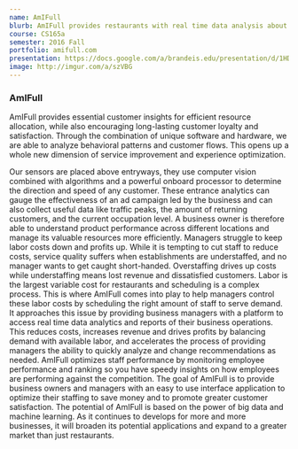 ```yaml
---
name: AmIFull
blurb: AmIFull provides restaurants with real time data analysis about how many customers are in their store and how long they stay as well as if they are new customers or returning.
course: CS165a
semester: 2016 Fall
portfolio: amifull.com
presentation: https://docs.google.com/a/brandeis.edu/presentation/d/1HDz0NrkAB0Z9rUQsA81V0QLVtE_dC5h0UHa9abW9iII/edit?usp=sharing
image: http://imgur.com/a/szVBG
---
```

### AmIFull
AmIFull provides essential customer insights for efficient resource allocation, while also  encouraging long-lasting
customer loyalty and satisfaction. Through the combination of unique software and hardware, we are able to analyze
behavioral patterns and customer flows. This opens up a whole new dimension of service improvement and experience
optimization.

Our sensors are placed above entryways, they use computer vision combined with algorithms and a powerful onboard processor to determine the direction and speed of any customer. These entrance analytics can gauge the effectiveness of
an ad campaign led by the business and can also collect useful data like traffic peaks, the amount of returning
customers, and the current occupation level. A business owner is therefore able to understand product performance across
different locations and manage its valuable resources more efficiently.
	Managers struggle to keep labor costs down and profits up. While it is tempting to cut staff to reduce costs, service
quality suffers when establishments are understaffed, and no manager wants to get caught short-handed. Overstaffing
drives up costs while understaffing means lost revenue and dissatisfied customers. Labor is the largest variable cost
for restaurants and scheduling is a complex process. This is where AmIFull comes into play to help managers control
these labor costs by scheduling the right amount of staff to serve demand. It approaches this issue by providing
business managers with a platform to access real time data analytics and reports of their business operations. This
reduces costs, increases revenue and drives profits by balancing demand with available labor, and accelerates the
process of providing managers the ability to quickly analyze and change recommendations as needed. AmIFull optimizes
staff performance by monitoring employee performance and ranking so you have speedy insights on how employees are
performing against the competition.
	The goal of AmIFull is to provide business owners and managers with an easy to use interface application to optimize
their staffing to save money and to promote greater customer satisfaction. The potential of AmIFull is based on the
power of big data and machine learning. As it continues to develops for more and more businesses, it will broaden its
potential applications and expand to a greater market than just restaurants.
